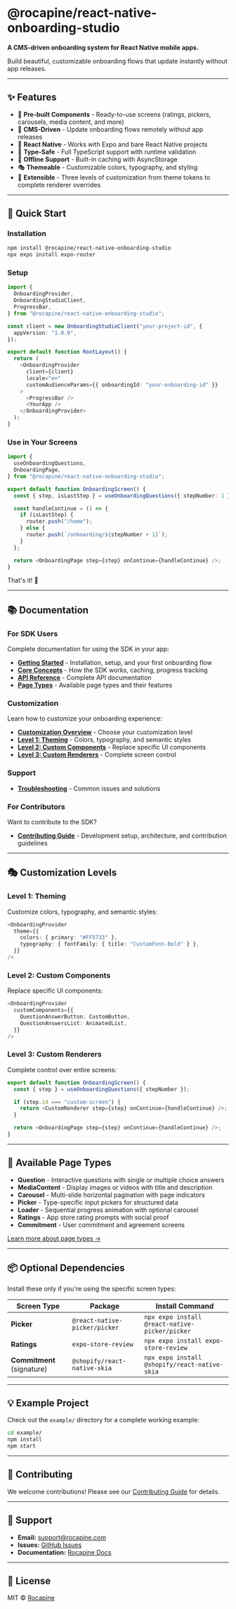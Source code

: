 # @rocapine/react-native-onboarding-studio

**A CMS-driven onboarding system for React Native mobile apps.**

Build beautiful, customizable onboarding flows that update instantly without app releases.

---

## ✨ Features

- 🎨 **Pre-built Components** - Ready-to-use screens (ratings, pickers, carousels, media content, and more)
- 🔄 **CMS-Driven** - Update onboarding flows remotely without app releases
- 📱 **React Native** - Works with Expo and bare React Native projects
- 🎯 **Type-Safe** - Full TypeScript support with runtime validation
- 💾 **Offline Support** - Built-in caching with AsyncStorage
- 🎭 **Themeable** - Customizable colors, typography, and styling
- 🔧 **Extensible** - Three levels of customization from theme tokens to complete renderer overrides

---

## 🚀 Quick Start

### Installation

```bash
npm install @rocapine/react-native-onboarding-studio
npx expo install expo-router
```

### Setup

```typescript
import {
  OnboardingProvider,
  OnboardingStudioClient,
  ProgressBar,
} from "@rocapine/react-native-onboarding-studio";

const client = new OnboardingStudioClient("your-project-id", {
  appVersion: "1.0.0",
});

export default function RootLayout() {
  return (
    <OnboardingProvider
      client={client}
      locale="en"
      customAudienceParams={{ onboardingId: "your-onboarding-id" }}
    >
      <ProgressBar />
      <YourApp />
    </OnboardingProvider>
  );
}
```

### Use in Your Screens

```typescript
import {
  useOnboardingQuestions,
  OnboardingPage,
} from "@rocapine/react-native-onboarding-studio";

export default function OnboardingScreen() {
  const { step, isLastStep } = useOnboardingQuestions({ stepNumber: 1 });

  const handleContinue = () => {
    if (isLastStep) {
      router.push("/home");
    } else {
      router.push(`/onboarding/${stepNumber + 1}`);
    }
  };

  return <OnboardingPage step={step} onContinue={handleContinue} />;
}
```

That's it! 🎉

---

## 📚 Documentation

### For SDK Users

Complete documentation for using the SDK in your app:

- **[Getting Started](./docs/getting-started.mdx)** - Installation, setup, and your first onboarding flow
- **[Core Concepts](./docs/core-concepts.mdx)** - How the SDK works, caching, progress tracking
- **[API Reference](./docs/api-reference.mdx)** - Complete API documentation
- **[Page Types](./docs/page-types.mdx)** - Available page types and their features

### Customization

Learn how to customize your onboarding experience:

- **[Customization Overview](./docs/customization/intro.mdx)** - Choose your customization level
- **[Level 1: Theming](./docs/customization/theming.mdx)** - Colors, typography, and semantic styles
- **[Level 2: Custom Components](./docs/customization/custom-components.mdx)** - Replace specific UI components
- **[Level 3: Custom Renderers](./docs/customization/custom-renderers.mdx)** - Complete screen control

### Support

- **[Troubleshooting](./docs/troubleshooting.mdx)** - Common issues and solutions

### For Contributors

Want to contribute to the SDK?

- **[Contributing Guide](./CONTRIBUTING.md)** - Development setup, architecture, and contribution guidelines

---

## 🎭 Customization Levels

### Level 1: Theming

Customize colors, typography, and semantic styles:

```typescript
<OnboardingProvider
  theme={{
    colors: { primary: "#FF5733" },
    typography: { fontFamily: { title: "CustomFont-Bold" } },
  }}
/>
```

### Level 2: Custom Components

Replace specific UI components:

```typescript
<OnboardingProvider
  customComponents={{
    QuestionAnswerButton: CustomButton,
    QuestionAnswersList: AnimatedList,
  }}
/>
```

### Level 3: Custom Renderers

Complete control over entire screens:

```typescript
export default function OnboardingScreen() {
  const { step } = useOnboardingQuestions({ stepNumber });

  if (step.id === "custom-screen") {
    return <CustomRenderer step={step} onContinue={handleContinue} />;
  }

  return <OnboardingPage step={step} onContinue={handleContinue} />;
}
```

---

## 🎨 Available Page Types

- **Question** - Interactive questions with single or multiple choice answers
- **MediaContent** - Display images or videos with title and description
- **Carousel** - Multi-slide horizontal pagination with page indicators
- **Picker** - Type-specific input pickers for structured data
- **Loader** - Sequential progress animation with optional carousel
- **Ratings** - App store rating prompts with social proof
- **Commitment** - User commitment and agreement screens

[Learn more about page types →](./docs/page-types.mdx)

---

## 📦 Optional Dependencies

Install these only if you're using the specific screen types:

| Screen Type                | Package                       | Install Command                                |
| -------------------------- | ----------------------------- | ---------------------------------------------- |
| **Picker**                 | `@react-native-picker/picker` | `npx expo install @react-native-picker/picker` |
| **Ratings**                | `expo-store-review`           | `npx expo install expo-store-review`           |
| **Commitment** (signature) | `@shopify/react-native-skia`  | `npx expo install @shopify/react-native-skia`  |

---

## 💡 Example Project

Check out the `example/` directory for a complete working example:

```bash
cd example/
npm install
npm start
```

---

## 🤝 Contributing

We welcome contributions! Please see our [Contributing Guide](./CONTRIBUTING.md) for details.

---

## 📧 Support

- **Email:** support@rocapine.com
- **Issues:** [GitHub Issues](https://github.com/rocapine/react-native-onboarding-studio/issues)
- **Documentation:** [Rocapine Docs](https://docs.rocapine.com)

---

## 📄 License

MIT © [Rocapine](https://rocapine.com)
